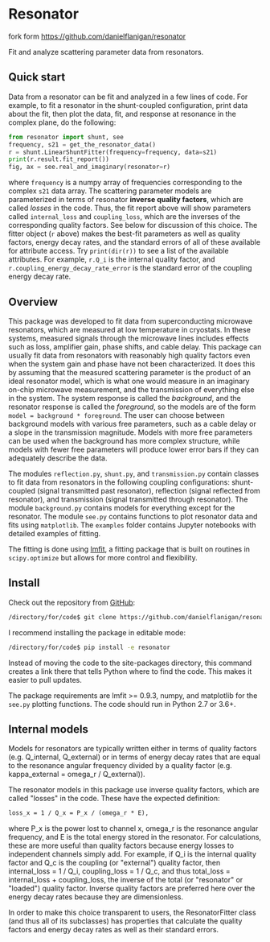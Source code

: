 # Resonator

fork form <https://github.com/danielflanigan/resonator>

Fit and analyze scattering parameter data from resonators.

## Quick start

Data from a resonator can be fit and analyzed in a few lines of code.
For example, to fit a resonator in the shunt-coupled configuration, print data about the fit, then plot the data, fit, and response at resonance in the complex plane, do the following:

```python
from resonator import shunt, see
frequency, s21 = get_the_resonator_data()
r = shunt.LinearShuntFitter(frequency=frequency, data=s21)
print(r.result.fit_report())
fig, ax = see.real_and_imaginary(resonator=r)
```

where `frequency` is a numpy array of frequencies corresponding to the complex `s21` data array.
The scattering parameter models are parameterized in terms of resonator **inverse quality factors**, which are called *losses* in the code.
Thus, the fit report above will show parameters called `internal_loss` and `coupling_loss`, which are the inverses of the corresponding quality factors.
See below for discussion of this choice.
The fitter object (`r` above) makes the best-fit parameters as well as quality factors, energy decay rates, and the standard errors of all of these available for attribute access.
Try `print(dir(r))` to see a list of the available attributes.
For example, `r.Q_i` is the internal quality factor, and `r.coupling_energy_decay_rate_error` is the standard error of the coupling energy decay rate.

## Overview

This package was developed to fit data from superconducting microwave resonators, which are measured at low temperature in cryostats.
In these systems, measured signals through the microwave lines includes effects such as loss, amplifier gain, phase shifts, and cable delay.
This package can usually fit data from resonators with reasonably high quality factors even when the system gain and phase have not been characterized.
It does this by assuming that the measured scattering parameter is the product of an ideal resonator model, which is what one would measure in an imaginary on-chip microwave measurement, and the transmission of everything else in the system.
The system response is called the *background*, and the resonator response is called the *foreground*, so the models are of the form
`model = background * foreground`.
The user can choose between background models with various free parameters, such as a cable delay or a slope in the transmission magnitude.
Models with more free parameters can be used when the background has more complex structure, while models with fewer free parameters will produce lower error bars if they can adequately describe the data.

The modules `reflection.py`, `shunt.py`, and `transmission.py` contain classes to fit data from resonators in the following coupling configurations: shunt-coupled (signal transmitted past resonator), reflection (signal reflected from resonator), and transmission (signal transmitted through resonator).
The module `background.py` contains models for everything except for the resonator.
The module `see.py` contains functions to plot resonator data and fits using `matplotlib`.
The `examples` folder contains Jupyter notebooks with detailed examples of fitting.

The fitting is done using [lmfit](https://lmfit.github.io/lmfit-py/), a fitting package that is built on routines in `scipy.optimize` but allows for more control and flexibility.

## Install

Check out the repository from [GitHub](https://github.com/danielflanigan/resonator):

```bash
/directory/for/code$ git clone https://github.com/danielflanigan/resonator.git
```

I recommend installing the package in editable mode:

```bash
/directory/for/code$ pip install -e resonator
```

Instead of moving the code to the site-packages directory, this command creates a link there that tells Python where to find the code.
This makes it easier to pull updates.

The package requirements are lmfit >= 0.9.3, numpy, and matplotlib for the `see.py` plotting functions.
The code should run in Python 2.7 or 3.6+.

## Internal models

Models for resonators are typically written either in terms of quality factors (e.g. Q_internal, Q_external) or in terms
of energy decay rates that are equal to the resonance angular frequency divided by a quality factor (e.g.
kappa_external = omega_r / Q_external)).

The resonator models in this package use inverse quality factors, which are called "losses" in the code.
These have the expected definition:

```markdown
loss_x = 1 / Q_x = P_x / (omega_r * E),
```

where P_x is the power lost to channel x, omega_r is the resonance angular frequency, and E is the total energy stored in the resonator.
For calculations, these are more useful than quality factors because energy losses to independent channels simply add.
For example, if Q_i is the internal quality factor and Q_c is the coupling (or "external") quality factor, then
internal_loss = 1 / Q_i,
coupling_loss = 1 / Q_c,
and thus
total_loss = internal_loss + coupling_loss,
the inverse of the total (or "resonator" or "loaded") quality factor.
Inverse quality factors are preferred here over the energy decay rates because they are dimensionless.

In order to make this choice transparent to users, the ResonatorFitter class (and thus all of its subclasses) has
properties that calculate the quality factors and energy decay rates as well as their standard errors.
